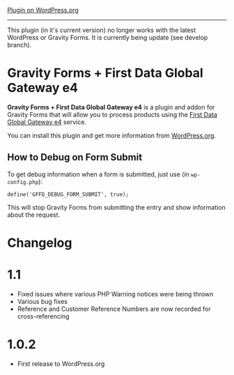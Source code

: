 [Plugin on
WordPress.org](http://wordpress.org/plugins/gravity-forms-first-data-global-gateway-addon)

_________________________

This plugin (in it's current version) no longer works with the latest WordPress or Gravity Forms. It is currently being update (see develop branch).

# Gravity Forms + First Data Global Gateway e4

**Gravity Forms + First Data Global Gateway e4** is a plugin and addon for
Gravity Forms that will allow you to process products using the
[First Data Global Gateway e4](https://www.firstdata.com/en_us/products/merchants/ecommerce/online-payment-processing.html) service.

You can install this plugin and get more information from [WordPress.org](http://wordpress.org/plugins/gravity-forms-first-data-global-gateway-addon).

## How to Debug on Form Submit

To get debug information when a form is submitted, just use
(in `wp-config.php`):

	define('GFFD_DEBUG_FORM_SUBMIT', true);

This will stop Gravity Forms from submitting the entry and show information about the request.

# Changelog

# 1.1

- Fixed issues where various PHP Warning notices were being thrown
- Various bug fixes
- Reference and Customer Reference Numbers are now recorded for cross-referencing

# 1.0.2

- First release to WordPress.org
